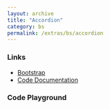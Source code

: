 ```yaml
---
layout: archive
title: "Accordion"
category: bs
permalink: /extras/bs/accordion
---
```


### Links

- [Bootstrap](https://getbootstrap.com/docs/4.4/components/collapse/#accordion-example)
- [Code Documentation](/docs/sprest-bs/modules/_components_accordion_d_.html)


### Code Playground

<style>
    #editor {
        min-height: 40vh;
        min-width: 40vw;
    }
</style>
<div id="playground" class="bs"></div>
<script src="/code/dist/code-editor.js"></script>
<script type="text/javascript">
    // Wait for the page to load
    window.addEventListener("load", function() {
        // Create the code editor
        var editor = CodeEditor(document.getElementById("playground"), true);
        // Update the default code
        editor.setValue([
            '// Create the accordion',
            'Components.Accordion({',
            '\tautoCollapse: true,',
            '\tel: app,',
            '\tid: "demoAccordion",',
            '\titems: [',
            '\t\t{ btnProps: { text: "Item 1" }, content: "This is the content for item 1." },',
            '\t\t{ btnProps: { text: "Item 2" }, content: "This is the content for item 2." },',
            '\t\t{ btnProps: { text: "Item 3" }, content: "This is the content for item 3." },',
            '\t]',
            '});'
        ].join('\n'));
        // Run the code
        document.querySelector("#btnRun > button").click();
    });
</script>